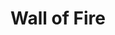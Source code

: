 ---
title: "Wall of Fire"
permalink: /spells/wall-of-fire/
tags:
  - Spell
available_for:
  - Druid
  - Sorcerer
  - Wizard
level: "4th Level"
school: "Evocation"
range: "120 ft"
area: "60 ft"
shape: "Line"
comp:
  - V
  - S
  - M
material: "a small piece of phosphorus."
duration: "Up to 1 minute"
concentration: true
attack: "DEX Save"
effect: "Fire"
description: |
  You create a wall of fire on a solid surface within range. You can make the wall up to 60 feet long, 20 feet high, and 1 foot thick, or a ringed wall up to 20 feet in diameter, 20 feet high, and 1 foot thick. The wall is opaque and lasts for the duration.

  When the wall appears, each creature within its area must make a Dexterity saving throw. On a failed save, a creature takes 5d8 fire damage, or half as much damage on a successful save.

  One side of the wall, selected by you when you cast this spell, deals 5d8 fire damage to each creature that ends its turn within 10 feet o f that side or inside the wall. A creature takes the same damage when it enters the wall for the first time on a turn or ends its turn there. The other side of the wall deals no damage.

  The other side of the wall deals no damage.

  **At higher levels.** When you cast this spell using a spell slot of 5th level or higher, the damage increases by 1d8 for each slot level above 4th.
excerpt: "You create a wall of fire on a solid surface within range."
source: "Basic Rules"
---